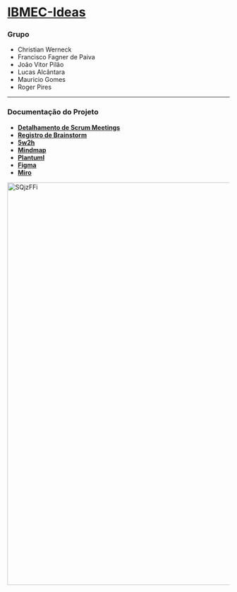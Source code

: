 # [IBMEC-Ideas](http://mgff01.github.io/IBMEC-Ideas/)
### Grupo
- Christian Werneck
- Francisco Fagner de Paiva 
- João Vitor Pilão
- Lucas Alcântara
- Mauricio Gomes 
- Roger Pires

---

### Documentação do Projeto


- **[Detalhamento de Scrum Meetings](./Detalhamento%20de%20Scrum%20Meetings.md)**
- **[Registro de Brainstorm](./Registro%20de%20Brainstorm.md)**
- **[5w2h](./5W2H.jpeg)**
- **[Mindmap](./Miro.jpeg)**
- **[Plantuml](./Diagramaplantuml.png)**
- **[Figma](https://www.figma.com/design/YgOl5ZEmjyz7EThE4DrL4U/Rascunho-AP1?node-id=0-1&t=CigPvVxjiv3CuBap-1)**
- **[Miro](https://miro.com/app/board/uXjVJGxTnDk=/)**
  
<img width="1441" height="913" alt="SQjzFFi" src="https://github.com/user-attachments/assets/ea3757c6-6628-4a88-8164-20f802141602" />
